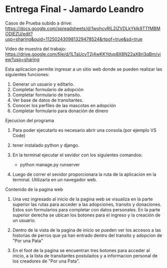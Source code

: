 # Entrega Final - Jamardo Leandro

Casos de Prueba subido a drive: https://docs.google.com/spreadsheets/d/1wohcvRlL2IZVDLkYkIk9TTfMBMODlEZU/edit?usp=sharing&ouid=112502430981329478524&rtpof=true&sd=true

Video de muestra del trabajo: https://drive.google.com/file/d/1LTaUcvT2j4wKKYdyp8X8N22aX8ri3qBm/view?usp=sharing


Esta aplicacion permite ingresar a un sitio web donde se pueden realizar las siguientes funciones:

1. Generar un usuario y editarlo. 
2. Completar formulario de adopción
3. Completar formulario de transito. 
4. Ver base de datos de transitantes.
5. Conocer los perfiles de las mascotas en adopción
6. Completar formulario para donación de dinero



Ejecucion del programa

1. Para poder ejecutarlo es necesario abrir una consola.(por ejemplo VS Code)

2. tener instalado python y django.

3. En la terminal ejecutar el sevidor con los siguientes comandos:
    * python manage.py runserver

4. Luego de correr el sevidor proporcionara la ruta de la aplicacion en la terminal. Utilizarla en un navegador web.



Contenido de la pagina web

1. Una vez ingresado al inicio de la pagina web se visualiza en la parte superior las rutas para acceder a las adopciones, transito y donaciones. Estos son formularios para completar con datos personales.
    En la parte superior derecha se ubican los botones para el ingreso y la creación de un usuario.

2. Dentro de la vista de la pagina de inicio se pueden ver los accesos a las historias de perros que ya han entrado dentro del transito y adopcion de "Por una Pata"

3. En el foot de la pagina se encuentran tres botones para acceder al inicio, a la lista de transitantes postulados y a informacion personal de los creadores de "Por una Pata".




